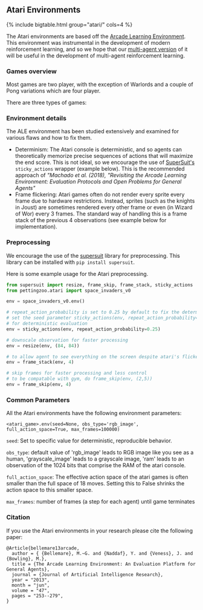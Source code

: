 ## Atari Environments



{% include bigtable.html group="atari/" cols=4 %}

The Atari environments are based off the [Arcade Learning Environment](https://github.com/mgbellemare/Arcade-Learning-Environment). This environment was instrumental in the development of modern reinforcement learning, and so we hope that our [multi-agent version](https://github.com/PettingZoo-Team/Multi-Agent-ALE) of it will be useful in the development of multi-agent reinforcement learning.

### Games overview

Most games are two player, with the exception of Warlords and a couple of Pong variations which are four player.

There are three types of games:

### Environment details

The ALE environment has been studied extensively and examined for various flaws and how to fix them.  

* Determinism: The Atari console is deterministic, and so agents can theoretically memorize precise sequences of actions that will maximize the end score. This is not ideal, so we encourage the use of [SuperSuit's](https://github.com/PettingZoo-Team/SuperSuit) `sticky_actions` wrapper (example below). This is the recommended approach of  *"Machado et al. (2018), "Revisiting the Arcade Learning Environment: Evaluation Protocols and Open Problems for General Agents"*
* Frame flickering: Atari games often do not render every sprite every frame due to hardware restrictions. Instead, sprites (such as the knights in Joust) are sometimes rendered every other frame or even (in Wizard of Wor) every 3 frames. The standard way of handling this is a frame stack of the previous 4 observations (see example below for implementation).

### Preprocessing

We encourage the use of the [supersuit](https://github.com/PettingZoo-Team/SuperSuit) library for preprocessing. This library can be installed with `pip install supersuit`.

Here is some example usage for the Atari preprocessing.

```python
from supersuit import resize, frame_skip, frame_stack, sticky_actions
from pettingzoo.atari import space_invaders_v0

env = space_invaders_v0.env()

# repeat_action_probability is set to 0.25 by default to fix the determinism issue
# set the seed parameter sticky_actions(env, repeat_action_probability=0.25, seed=0)
# for deterministic evaluation
env = sticky_actions(env, repeat_action_probability=0.25)

# downscale observation for faster processing
env = resize(env, (84, 84))

# to allow agent to see everything on the screen despite atari's flickering screen problem
env = frame_stack(env, 4)

# skip frames for faster processing and less control
# to be compatable with gym, do frame_skip(env, (2,5))
env = frame_skip(env, 4)
```

### Common Parameters

All the Atari environments have the following environment parameters:

```
<atari_game>.env(seed=None, obs_type='rgb_image', full_action_space=True, max_frames=100000)
```

`seed`: Set to specific value for deterministic, reproducible behavior.

`obs_type`:  default value of 'rgb_image' leads to RGB image like you see as a human, 'grayscale_image' leads to a grayscale image, 'ram' leads to an observation of the 1024 bits that comprise the RAM of the atari console.

`full_action_space`:  The effective action space of the atari games is often smaller than the full space of 18 moves. Setting this to False shrinks the action space to this smaller space.

`max_frames`:  number of frames (a step for each agent) until game terminates


### Citation

If you use the Atari environments in your research please cite the following paper:

```
@Article{bellemare13arcade,
  author = { {Bellemare}, M.~G. and {Naddaf}, Y. and {Veness}, J. and {Bowling}, M.},
  title = {The Arcade Learning Environment: An Evaluation Platform for General Agents},
  journal = {Journal of Artificial Intelligence Research},
  year = "2013",
  month = "jun",
  volume = "47",
  pages = "253--279",
}
```
